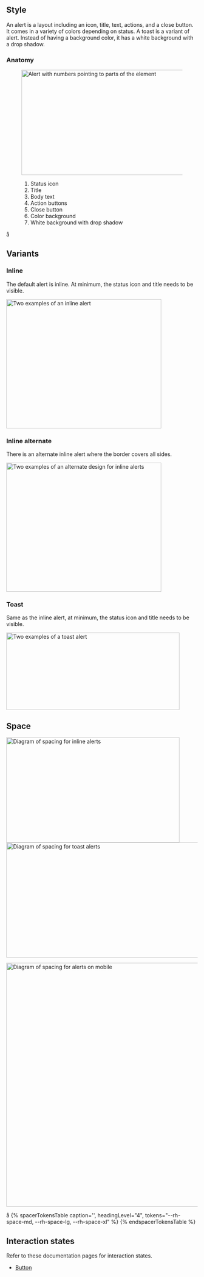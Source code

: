 ## Style

An alert is a layout including an icon, title, text, actions, and a close button. It comes in a variety of colors depending on status. A toast is a variant of alert. Instead of having a background color, it has a white background with a drop shadow.

### Anatomy

<figure>
  <uxdot-example width-adjustment="456px">
    <img src="../alert-style-anatomy.svg" 
        alt="Alert with numbers pointing to parts of the element" 
        width="538"
        height="276">
  </uxdot-example>    
  <figcaption>
    <ol>
      <li>Status icon</li>
      <li>Title</li>
      <li>Body text</li>
      <li>Action buttons</li>
      <li>Close button</li>
      <li>Color background</li>
      <li>White background with drop shadow</li>
    </ol>
  </figcaption>
</figure>
å

## Variants

### Inline

The default alert is inline. At minimum, the status icon and title needs to be visible.

<uxdot-example width-adjustment="408px">
  <img src="../alert-style-variant-inline.svg" 
      alt="Two examples of an inline alert"
      width="408"
      height="339">
</uxdot-example>

### Inline alternate

There is an alternate inline alert where the border covers all sides.

<uxdot-example width-adjustment="408px">
  <img src="../alert-style-variant-inline-alt.svg" 
      alt="Two examples of an alternate design for inline alerts"
      width="408"
      height="339">
</uxdot-example>

### Toast

Same as the inline alert, at minimum, the status icon and title needs to be visible.

<uxdot-example width-adjustment="456px">
  <img src="../alert-style-variant-toast.svg" 
        alt="Two examples of a toast alert"
        width="456"
        height="203">
</uxdot-example>


## Space

<uxdot-example width-adjustment="456px">
  <img src="../alert-style-spacing-1.svg" 
      alt="Diagram of spacing for inline alerts"
      width="456"
      height="276">
</uxdot-example>

<uxdot-example variant="full" no-border>
  <img src="../alert-style-spacing-2.svg" 
      alt="Diagram of spacing for toast alerts"
      width="1140"
      height="302">
</uxdot-example>

<uxdot-example width-adjustment="752px"
               alignment="left"
               variant="full"
               no-border>
  <img src="../alert-style-spacing-3.svg" 
        alt="Diagram of spacing for alerts on mobile"
        width="752"
        height="640">
</uxdot-example>

<rh-table>å
{% spacerTokensTable 
    caption='',
    headingLevel="4",
    tokens="--rh-space-md, --rh-space-lg, --rh-space-xl" %}
{% endspacerTokensTable %}
</rh-table>

## Interaction states

Refer to these documentation pages for interaction states.

- [Button](/elements/button/style/#interaction-states)
